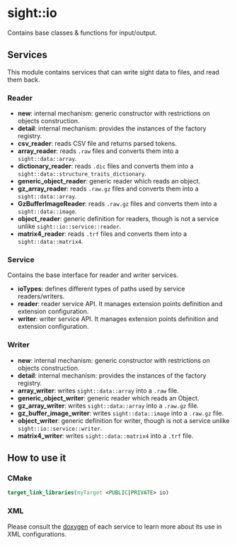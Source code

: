 # sight::io

Contains base classes & functions for input/output.

## Services

This module contains services that can write sight data to files, and read them back. 


### Reader

- **new**: internal mechanism: generic constructor with restrictions on objects construction.
- **detail**:  internal mechanism: provides the instances of the factory registry.
- **csv_reader**:  reads CSV file and returns parsed tokens.
- **array_reader**: reads `.raw` files and converts them into a `sight::data::array`.
- **dictionary_reader**: reads `.dic` files and converts them into a `sight::data::structure_traits_dictionary`.
- **generic_object_reader**: generic reader which reads an object.
- **gz_array_reader**: reads `.raw.gz` files and converts them into a `sight::data::array`.
- **GzBufferImageReader**: reads `.raw.gz` files and converts them into a `sight::data::image`.
- **object_reader**: generic definition for readers, though is not a service unlike `sight::io::service::reader`.
- **matrix4_reader**: reads `.trf` files and converts them into a `sight::data::matrix4`.

### Service

Contains the base interface for reader and writer services. 

- **ioTypes**: defines different types of paths used by service readers/writers.
- **reader**: reader service API. It manages extension points definition and extension configuration.
- **writer**: writer service API. It manages extension points definition and extension configuration.

### Writer

- **new**: internal mechanism: generic constructor with restrictions on objects construction.
- **detail**:  internal mechanism: provides the instances of the factory registry.
- **array_writer**: writes `sight::data::array` into a `.raw` file.
- **generic_object_writer**: generic reader which reads an Object.
- **gz_array_writer**: writes `sight::data::array` into a `.raw.gz` file.
- **gz_buffer_image_writer**: writes `sight::data::image` into a `.raw.gz` file.
- **object_writer**: generic definition for writer, though is not a service unlike `sight::io::service::writer`.
- **matrix4_writer**: writes `sight::data::matrix4` into a `.trf` file.

## How to use it

### CMake

```cmake
target_link_libraries(myTarget <PUBLIC|PRIVATE> io)
```

### XML

Please consult the [doxygen](https://sight.pages.ircad.fr/sight) of each service to learn more about its use in XML configurations.


